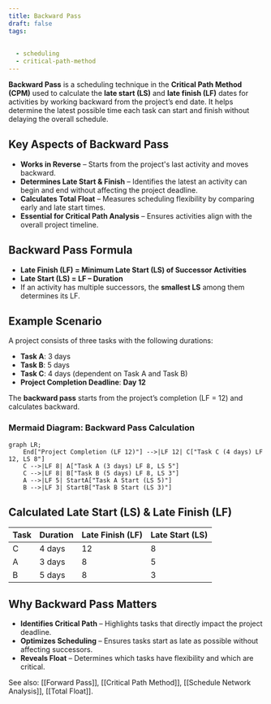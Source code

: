 ```yaml
---
title: Backward Pass
draft: false
tags:
  
  
  - scheduling
  - critical-path-method
---
```


**Backward Pass** is a scheduling technique in the **Critical Path Method (CPM)** used to calculate the **late start (LS)** and **late finish (LF)** dates for activities by working backward from the project’s end date. It helps determine the latest possible time each task can start and finish without delaying the overall schedule.

## Key Aspects of Backward Pass
- **Works in Reverse** – Starts from the project's last activity and moves backward.
- **Determines Late Start & Finish** – Identifies the latest an activity can begin and end without affecting the project deadline.
- **Calculates Total Float** – Measures scheduling flexibility by comparing early and late start times.
- **Essential for Critical Path Analysis** – Ensures activities align with the overall project timeline.

## Backward Pass Formula
- **Late Finish (LF) = Minimum Late Start (LS) of Successor Activities**
- **Late Start (LS) = LF – Duration**
- If an activity has multiple successors, the **smallest LS** among them determines its LF.

## Example Scenario

A project consists of three tasks with the following durations:
- **Task A**: 3 days
- **Task B**: 5 days
- **Task C**: 4 days (dependent on Task A and Task B)
- **Project Completion Deadline**: **Day 12**

The **backward pass** starts from the project’s completion (LF = 12) and calculates backward.


### **Mermaid Diagram: Backward Pass Calculation**
```mermaid
graph LR;
    End["Project Completion (LF 12)"] -->|LF 12| C["Task C (4 days) LF 12, LS 8"]
    C -->|LF 8| A["Task A (3 days) LF 8, LS 5"]
    C -->|LF 8| B["Task B (5 days) LF 8, LS 3"]
    A -->|LF 5| StartA["Task A Start (LS 5)"]
    B -->|LF 3| StartB["Task B Start (LS 3)"]
```

## Calculated Late Start (LS) & Late Finish (LF)

| Task | Duration | Late Finish (LF) | Late Start (LS) |
|------|---------|-----------------|-----------------|
| C    | 4 days  | 12              | 8               |
| A    | 3 days  | 8               | 5               |
| B    | 5 days  | 8               | 3               |

## Why Backward Pass Matters

- **Identifies Critical Path** – Highlights tasks that directly impact the project deadline.
- **Optimizes Scheduling** – Ensures tasks start as late as possible without affecting successors.
- **Reveals Float** – Determines which tasks have flexibility and which are critical.

See also: [[Forward Pass]], [[Critical Path Method]], [[Schedule Network Analysis]], [[Total Float]].